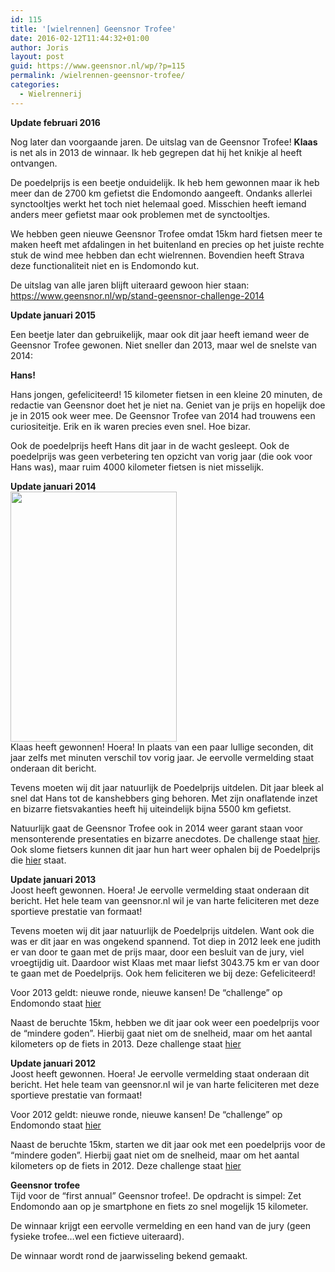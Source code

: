 ```yaml
---
id: 115
title: '[wielrennen] Geensnor Trofee'
date: 2016-02-12T11:44:32+01:00
author: Joris
layout: post
guid: https://www.geensnor.nl/wp/?p=115
permalink: /wielrennen-geensnor-trofee/
categories:
  - Wielrennerij
---
```

**Update februari 2016**

Nog later dan voorgaande jaren. De uitslag van de Geensnor Trofee! **Klaas** is net als in 2013 de winnaar. Ik heb gegrepen dat hij het knikje al heeft ontvangen.

De poedelprijs is een beetje onduidelijk. Ik heb hem gewonnen maar ik heb meer dan de 2700 km gefietst die Endomondo aangeeft. Ondanks allerlei synctooltjes werkt het toch niet helemaal goed. Misschien heeft iemand anders meer gefietst maar ook problemen met de synctooltjes.

We hebben geen nieuwe Geensnor Trofee omdat 15km hard fietsen meer te maken heeft met afdalingen in het buitenland en precies op het juiste rechte stuk de wind mee hebben dan echt wielrennen. Bovendien heeft Strava deze functionaliteit niet en is Endomondo kut.

De uitslag van alle jaren blijft uiteraard gewoon hier staan:  
<https://www.geensnor.nl/wp/stand-geensnor-challenge-2014>

**Update januari 2015**

Een beetje later dan gebruikelijk, maar ook dit jaar heeft iemand weer de Geensnor Trofee gewonen. Niet sneller dan 2013, maar wel de snelste van 2014:

**Hans!** 

Hans jongen, gefeliciteerd! 15 kilometer fietsen in een kleine 20 minuten, de redactie van Geensnor doet het je niet na. Geniet van je prijs en hopelijk doe je in 2015 ook weer mee. De Geensnor Trofee van 2014 had trouwens een curiositeitje. Erik en ik waren precies even snel. Hoe bizar.

Ook de poedelprijs heeft Hans dit jaar in de wacht gesleept. Ook de poedelprijs was geen verbetering ten opzicht van vorig jaar (die ook voor Hans was), maar ruim 4000 kilometer fietsen is niet misselijk.

**Update januari 2014**  
<img class="alignleft" src="https://img.ctrlv.in/img/52de93e1bc81b.jpg" alt="" width="266" height="400" />  
Klaas heeft gewonnen! Hoera! In plaats van een paar lullige seconden, dit jaar zelfs met minuten verschil tov vorig jaar. Je eervolle vermelding staat onderaan dit bericht.

Tevens moeten wij dit jaar natuurlijk de Poedelprijs uitdelen. Dit jaar bleek al snel dat Hans tot de kanshebbers ging behoren. Met zijn onaflatende inzet en bizarre fietsvakanties heeft hij uiteindelijk bijna 5500 km gefietst.

Natuurlijk gaat de Geensnor Trofee ook in 2014 weer garant staan voor mensonterende presentaties en bizarre anecdotes. De challenge staat [hier](https://www.endomondo.com/challenges/13753958). Ook slome fietsers kunnen dit jaar hun hart weer ophalen bij de Poedelprijs die [hier](https://www.endomondo.com/challenges/13754014) staat.

**Update januari 2013**  
Joost heeft gewonnen. Hoera! Je eervolle vermelding staat onderaan dit bericht. Het hele team van geensnor.nl wil je van harte feliciteren met deze sportieve prestatie van formaat!

Tevens moeten wij dit jaar natuurlijk de Poedelprijs uitdelen. Want ook die was er dit jaar en was ongekend spannend. Tot diep in 2012 leek ene judith er van door te gaan met de prijs maar, door een besluit van de jury, viel vroegtijdig uit. Daardoor wist Klaas met maar liefst 3043.75 km er van door te gaan met de Poedelprijs. Ook hem feliciteren we bij deze: Gefeliciteerd!

Voor 2013 geldt: nieuwe ronde, nieuwe kansen! De &#8220;challenge&#8221; op Endomondo staat [hier](https://www.endomondo.com/challenges/7976100)

Naast de beruchte 15km, hebben we dit jaar ook weer een poedelprijs voor de &#8220;mindere goden&#8221;. Hierbij gaat niet om de snelheid, maar om het aantal kilometers op de fiets in 2013. Deze challenge staat [hier](https://www.endomondo.com/challenges/7976126)

**Update januari 2012**  
Joost heeft gewonnen. Hoera! Je eervolle vermelding staat onderaan dit bericht. Het hele team van geensnor.nl wil je van harte feliciteren met deze sportieve prestatie van formaat!

Voor 2012 geldt: nieuwe ronde, nieuwe kansen! De &#8220;challenge&#8221; op Endomondo staat [hier](https://www.endomondo.com/challenges/3349887)

Naast de beruchte 15km, starten we dit jaar ook met een poedelprijs voor de &#8220;mindere goden&#8221;. Hierbij gaat niet om de snelheid, maar om het aantal kilometers op de fiets in 2012. Deze challenge staat [hier](https://www.endomondo.com/challenges/3350013)

**Geensnor trofee**  
Tijd voor de &#8220;first annual&#8221; Geensnor trofee!. De opdracht is simpel: Zet Endomondo aan op je smartphone en fiets zo snel mogelijk 15 kilometer.

De winnaar krijgt een eervolle vermelding en een hand van de jury (geen fysieke trofee&#8230;wel een fictieve uiteraard).

De winnaar wordt rond de jaarwisseling bekend gemaakt.